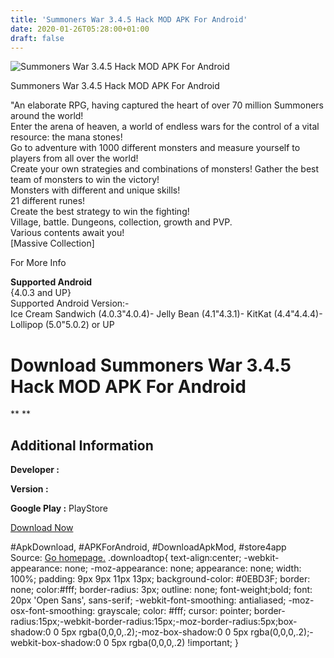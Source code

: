 ```yaml
---
title: 'Summoners War 3.4.5 Hack MOD APK For Android'
date: 2020-01-26T05:28:00+01:00
draft: false
---
```


![Summoners War 3.4.5 Hack MOD APK For Android](https://i0.wp.com/apkhome.net/wp-content/uploads/2017/06/Summoners-War-3.4.5.png "Summoners War 3.4.5 Hack MOD APK For Android")

  

Summoners War 3.4.5 Hack MOD APK For Android

"An elaborate RPG, having captured the heart of over 70 million Summoners around the world!  
Enter the arena of heaven, a world of endless wars for the control of a vital resource: the mana stones!  
Go to adventure with 1000 different monsters and measure yourself to players from all over the world!  
Create your own strategies and combinations of monsters! Gather the best team of monsters to win the victory!  
Monsters with different and unique skills!  
21 different runes!  
Create the best strategy to win the fighting!  
Village, battle. Dungeons, collection, growth and PVP.  
Various contents await you!  
\[Massive Collection\]

For More Info

**Supported Android**  
{4.0.3 and UP}  
Supported Android Version:-  
Ice Cream Sandwich (4.0.3"4.0.4)- Jelly Bean (4.1"4.3.1)- KitKat (4.4"4.4.4)- Lollipop (5.0"5.0.2) or UP

Download Summoners War 3.4.5 Hack MOD APK For Android
=====================================================

** **

Additional Information
----------------------

**Developer :**

**Version :**

**Google Play :** PlayStore

  

[Download Now](https://store4app.co/post/summoners-war-3-4-5-hack-mod-apk-for-android_1573671632)

  
#ApkDownload, #APKForAndroid, #DownloadApkMod, #store4app  
Source: [Go homepage.](https://store4app.co/post/summoners-war-3-4-5-hack-mod-apk-for-android_1573671632) .downloadtop{ text-align:center; -webkit-appearance: none; -moz-appearance: none; appearance: none; width: 100%; padding: 9px 9px 11px 13px; background-color: #0EBD3F; border: none; color:#fff; border-radius: 3px; outline: none; font-weight;bold; font: 20px 'Open Sans', sans-serif; -webkit-font-smoothing: antialiased; -moz-osx-font-smoothing: grayscale; color: #fff; cursor: pointer; border-radius:15px;-webkit-border-radius:15px;-moz-border-radius:5px;box-shadow:0 0 5px rgba(0,0,0,.2);-moz-box-shadow:0 0 5px rgba(0,0,0,.2);-webkit-box-shadow:0 0 5px rgba(0,0,0,.2) !important; }